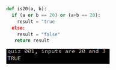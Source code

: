 ```.py
def is20(a, b):
  if (a or b == 20) or (a+b == 20):
    result = "true
  else:
    result = "false"
   return result
```

![](image_2021-10-05_140308.png)

